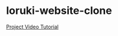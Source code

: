 # loruki-website-clone

[Project Video Tutorial](https://www.youtube.com/watch?v=p0bGHP-PXD4&ab_channel=TraversyMedia)
